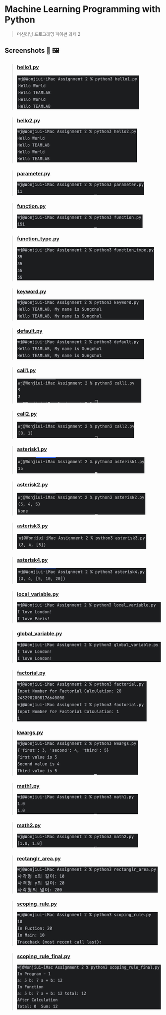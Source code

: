 Machine Learning Programming with Python
===
>머신러닝 프로그래밍 파이썬 과제 2
## Screenshots 📸 🖼

> ### [hello1.py](hello1.py)
>![](img/hello1.png)

> ### [hello2.py](hello2.py)
>![](img/hello2.png)

> ### [parameter.py](parameter.py)
>![](img/parameter.png)

> ### [function.py](function.py)
>![](img/function.png)

> ### [function_type.py](function_type.py)
>![](img/function_type.png)

> ### [keyword.py](keyword.py)
>![](img/keyword.png)

> ### [default.py](default.py)
>![](img/default.png)

> ### [call1.py](call1.py)
>![](img/call1.png)

> ### [call2.py](call2.py)
>![](img/call2.png)

> ### [asterisk1.py](asterisk1.py)
>![](img/asterisk1.png)

> ### [asterisk2.py](asterisk2.py)
>![](img/asterisk2.png)

> ### [asterisk3.py](asterisk3.py)
>![](img/asterisk3.png)

> ### [asterisk4.py](asterisk4.py)
>![](img/asterisk4.png)

> ### [local_variable.py](local_variable.py)
>![](img/local_variable.png)

> ### [global_variable.py](global_variable.py)
>![](img/global_variable.png)

> ### [factorial.py](factorial.py)
>![](img/factorial.png)

> ### [kwargs.py](kwargs.py)
>![](img/kwargs.png)

> ### [math1.py](math1.py)
>![](img/math1.png)

> ### [math2.py](math2.py)
>![](img/math2.png)
 
> ### [rectanglr_area.py](rectanglr_area.py)
>![](img/rectanglr_area.png)

> ### [scoping_rule.py](scoping_rule.py)
>![](img/scoping_rule.png)

> ### [scoping_rule_final.py](scoping_rule_final.py)
>![](img/scoping_rule_final.png)
